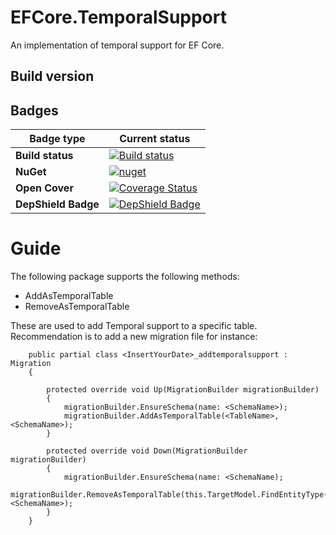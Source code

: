 # EFCore.TemporalSupport
An implementation of temporal support for EF Core.

## Build version

## Badges

|Badge type| Current status|
| --- | --- |
|**Build status**| [![Build status](https://cpodesign.visualstudio.com/PB/_apis/build/status/EFCoreTemporalSupport%20-%20Packaging)](https://cpodesign.visualstudio.com/PB/_build/latest?definitionId=28) |
|**NuGet**| [![nuget](https://img.shields.io/nuget/v/EFCoreTemporalSupport.svg)](https://www.nuget.org/packages/EFCoreTemporalSupport)|
|**Open Cover**| [![Coverage Status](https://coveralls.io/repos/github/cpoDesign/APIFramework/badge.svg?branch=master)](https://coveralls.io/github/cpoDesign/APIFramework?branch=master)|
|**DepShield Badge**|[![DepShield Badge](https://depshield.sonatype.org/badges/cpoDesign/APIFramework/depshield.svg)](https://depshield.github.io)

# Guide
 The following package supports the following methods:
 * AddAsTemporalTable
 * RemoveAsTemporalTable

These are used to add Temporal support to a specific table.
Recommendation is to add a new migration file for instance:
```
    public partial class <InsertYourDate>_addtemporalsupport : Migration
    {

        protected override void Up(MigrationBuilder migrationBuilder)
        {
            migrationBuilder.EnsureSchema(name: <SchemaName>);
            migrationBuilder.AddAsTemporalTable(<TableName>, <SchemaName>);
        }

        protected override void Down(MigrationBuilder migrationBuilder)
        {
            migrationBuilder.EnsureSchema(name: <SchemaName);
            migrationBuilder.RemoveAsTemporalTable(this.TargetModel.FindEntityType(typeof(<ModelType).Name), <SchemaName>);
        }
    }
```
